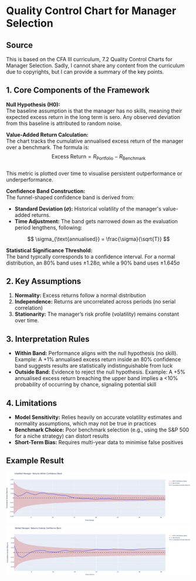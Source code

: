 # Quality Control Chart for Manager Selection

## Source

This is based on the CFA III curriculum, 7.2 Quality Control Charts for Manager Selection. Sadly, I cannot share any content from the curriculum due to copyrights, but I can provide a summary of the key points.

## **1. Core Components of the Framework**

**Null Hypothesis (H0):**  
The baseline assumption is that the manager has no skills, meaning their expected excess return in the long term is sero. Any observed deviation from this baseline is attributed to random noise.

**Value-Added Return Calculation:**  
The chart tracks the cumulative annualised excess return of the manager over a benchmark. The formula is:
$$
\text{Excess Return} = R_{\text{Portfolio}} - R_{\text{Benchmark}}
$$  
This metric is plotted over time to visualise persistent outperformance or underperformance.

**Confidence Band Construction:**  
The funnel-shaped confidence band is derived from:  

- **Standard Deviation ($\sigma$):** Historical volatility of the manager's value-added returns.  
- **Time Adjustment:** The band gets narrowed down as the evaluation period lengthens, following:  

$$
\sigma_{\text{annualised}} = \frac{\sigma}{\sqrt{T}}
$$  

**Statistical Significance Threshold:**  
The band typically corresponds to a confidence interval. For a normal distribution, an 80% band uses ±1.28σ, while a 90% band uses ±1.645σ

## **2. Key Assumptions**

1. **Normality:** Excess returns follow a normal distribution
2. **Independence:** Returns are uncorrelated across periods (no serial correlation)
3. **Stationarity:** The manager’s risk profile (volatility) remains constant over time.

## **3. Interpretation Rules**

- **Within Band:** Performance aligns with the null hypothesis (no skill). Example: A +1% annualised excess return inside an 80% confidence band suggests results are statistically indistinguishable from luck
- **Outside Band:** Evidence to reject the null hypothesis. Example: A +5% annualised excess return breaching the upper band implies a <10% probability of occurring by chance, signaling potential skill

## **4. Limitations**

- **Model Sensitivity:** Relies heavily on accurate volatility estimates and normality assumptions, which may not be true in practices
- **Benchmark Choice:** Poor benchmark selection (e.g., using the S&P 500 for a niche strategy) can distort results
- **Short-Term Bias:** Requires multi-year data to minimise false positives

## Example Result

![Unskilled Manager](assets/unskilled_manager.png)
![Skilled Manager](assets/skilled_manager.png)
